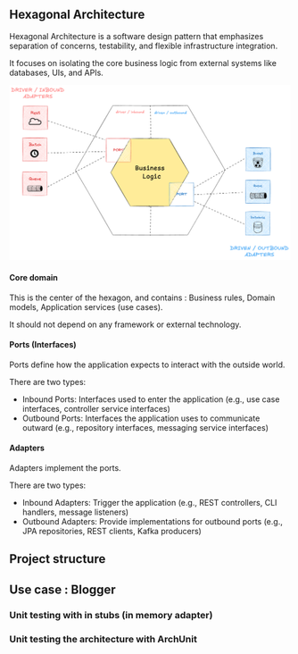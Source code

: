 ## Hexagonal Architecture 

Hexagonal Architecture is a software design pattern that emphasizes separation of concerns, testability, and flexible infrastructure integration. 

It focuses on isolating the core business logic from external systems like databases, UIs, and APIs.

![hexagonal architecture](../assets/hexagonal-architecture.png)

#### Core domain 

This is the center of the hexagon, and contains : Business rules, Domain models, Application services (use cases).

It should not depend on any framework or external technology.

#### Ports (Interfaces)

Ports define how the application expects to interact with the outside world.

There are two types:

* Inbound Ports: Interfaces used to enter the application (e.g., use case interfaces, controller service interfaces)
* Outbound Ports: Interfaces the application uses to communicate outward (e.g., repository interfaces, messaging service interfaces)

#### Adapters

Adapters implement the ports.

There are two types:

* Inbound Adapters: Trigger the application (e.g., REST controllers, CLI handlers, message listeners)
* Outbound Adapters: Provide implementations for outbound ports (e.g., JPA repositories, REST clients, Kafka producers)

## Project structure 

## Use case : Blogger 

### Unit testing with in stubs (in memory adapter)

### Unit testing the architecture with ArchUnit 

